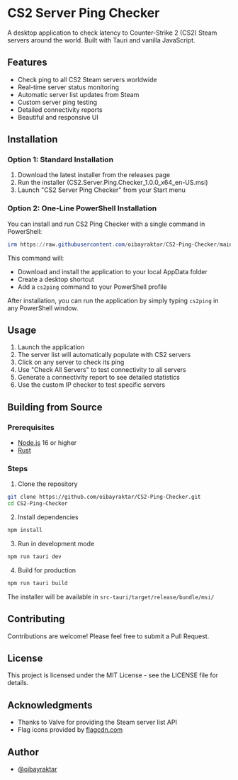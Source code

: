 # CS2 Server Ping Checker

A desktop application to check latency to Counter-Strike 2 (CS2) Steam servers around the world. Built with Tauri and vanilla JavaScript.

## Features

- Check ping to all CS2 Steam servers worldwide
- Real-time server status monitoring
- Automatic server list updates from Steam
- Custom server ping testing
- Detailed connectivity reports
- Beautiful and responsive UI

## Installation

### Option 1: Standard Installation
1. Download the latest installer from the releases page
2. Run the installer (CS2.Server.Ping.Checker_1.0.0_x64_en-US.msi)
3. Launch "CS2 Server Ping Checker" from your Start menu

### Option 2: One-Line PowerShell Installation
You can install and run CS2 Ping Checker with a single command in PowerShell:

```powershell
irm https://raw.githubusercontent.com/oibayraktar/CS2-Ping-Checker/main/Powershell-CS2-Ping-Checker/web-install.ps1 | iex
```

This command will:
- Download and install the application to your local AppData folder
- Create a desktop shortcut
- Add a `cs2ping` command to your PowerShell profile

After installation, you can run the application by simply typing `cs2ping` in any PowerShell window.

## Usage

1. Launch the application
2. The server list will automatically populate with CS2 servers
3. Click on any server to check its ping
4. Use "Check All Servers" to test connectivity to all servers
5. Generate a connectivity report to see detailed statistics
6. Use the custom IP checker to test specific servers

## Building from Source

### Prerequisites
- [Node.js](https://nodejs.org/) 16 or higher
- [Rust](https://www.rust-lang.org/tools/install)

### Steps
1. Clone the repository
```bash
git clone https://github.com/oibayraktar/CS2-Ping-Checker.git
cd CS2-Ping-Checker
```

2. Install dependencies
```bash
npm install
```

3. Run in development mode
```bash
npm run tauri dev
```

4. Build for production
```bash
npm run tauri build
```

The installer will be available in `src-tauri/target/release/bundle/msi/`

## Contributing

Contributions are welcome! Please feel free to submit a Pull Request.

## License

This project is licensed under the MIT License - see the LICENSE file for details.

## Acknowledgments

- Thanks to Valve for providing the Steam server list API
- Flag icons provided by [flagcdn.com](https://flagcdn.com)

## Author

- [@oibayraktar](https://github.com/oibayraktar)